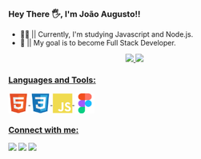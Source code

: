 ### Hey There 🖐️, I'm João Augusto!!
- 👨‍💻 || Currently, I'm studying Javascript and Node.js.
- 🎯 || My goal is to become Full Stack Developer.

<div align="center">
  <a href="https://github.com/augustodevjs">
  <img height="180em" src="https://github-readme-stats.vercel.app/api?username=augustodevjs&show_icons=true&theme=github_dark&include_all_commits=true&count_private=true"/>
    <img height="180em" src="https://github-readme-stats.vercel.app/api/top-langs/?username=augustodevjs&layout=compact&langs_count=7&theme=github_dark"/>
</div>
  
  ### Languages and Tools:
<div style="display: inline_block">
  <img align="center" alt="augusto-HTML" height="40" width="40" src="https://raw.githubusercontent.com/devicons/devicon/master/icons/html5/html5-original.svg">
  <img align="center" alt="augusto-CSS" height="40" width="40" src="https://raw.githubusercontent.com/devicons/devicon/master/icons/css3/css3-original.svg">
  <img align="center" alt="augusto-Js" height="40" width="40" src="https://raw.githubusercontent.com/devicons/devicon/master/icons/javascript/javascript-plain.svg">
  <img align="center" alt="augusto-Figma" height="40" width="40" src="https://raw.githubusercontent.com/devicons/devicon/master/icons/figma/figma-original.svg">
</div>
  
   ### Connect with me:

 <div> 
  <a href="https://www.instagram.com/joao_augusto_001/" target="_blank"><img src="https://img.shields.io/badge/-Instagram-%23E4405F?style=for-the-badge&logo=instagram&logoColor=white" target="_blank"></a>
   <a href="https://www.linkedin.com/in/jo%C3%A3o-augusto-383b3b21a/" target="_blank"><img src="https://img.shields.io/badge/-LinkedIn-%230077B5?style=for-the-badge&logo=linkedin&logoColor=white" target="_blank"></a>
  <a href = "mailto:joaoaugustojob99@gmail.com"><img src="https://img.shields.io/badge/-Gmail-%23333?style=for-the-badge&logo=gmail&logoColor=white" target="_blank"></a>
   <p align="left">
</p>
</div>


